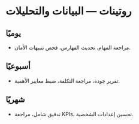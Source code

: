 # روتينات — البيانات والتحليلات

## يوميًا
- مراجعة المهام، تحديث الفهارس، فحص تنبيهات الأمان.

## أسبوعيًا
- تقرير جودة، مراجعة التكلفة، ضبط معايير الأهمية.

## شهريًا
- تدقيق شامل، مراجعة KPIs، تحسين إعدادات الشخصية.
